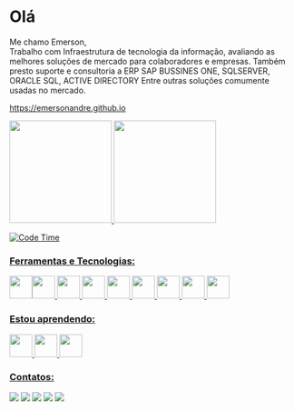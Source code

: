 Olá
================================================    
Me chamo Emerson,<br>
Trabalho com Infraestrutura de tecnologia da informação, avaliando as melhores soluções de mercado para colaboradores e empresas. Também presto suporte e consultoria a ERP SAP BUSSINES ONE, SQLSERVER, ORACLE SQL, ACTIVE DIRECTORY Entre outras soluções comumente usadas no mercado.

https://emersonandre.github.io

<div>
<a href="https://github.com/emersonandre">
<img height="180em" src="https://github-readme-stats.vercel.app/api/top-langs/?username=emersonandre&layout=compact&langs_count=7&theme=dracula"/>
<img height="180em" src="https://github-readme-stats.vercel.app/api?username=emersonandre&show_icons=true&theme=dracula&include_all_commits=true&count_private=true"/>
</div>

![Code Time](https://img.shields.io/endpoint?style=flat&url=https://codetime-api.datreks.com/badge/527?logoColor=white%26project=%26recentMS=0%26showProject=false)

### Ferramentas e Tecnologias:
<img src="https://cdn.jsdelivr.net/gh/devicons/devicon/icons/git/git-original.svg" width="40" height="40"/><img src="https://cdn.jsdelivr.net/gh/devicons/devicon/icons/csharp/csharp-original.svg" width="40" height="40"/>
<img src="https://cdn.jsdelivr.net/gh/devicons/devicon/icons/docker/docker-plain-wordmark.svg" width="40" height="40" />
<img src="https://cdn.jsdelivr.net/gh/devicons/devicon/icons/mysql/mysql-original.svg" width="40" height="40" />
<img src="https://cdn.jsdelivr.net/gh/devicons/devicon/icons/php/php-plain.svg" width="40" height="40" />
<img src="https://cdn.jsdelivr.net/gh/devicons/devicon/icons/python/python-original-wordmark.svg" width="40" height="40" />
<img src="https://cdn.jsdelivr.net/gh/devicons/devicon/icons/microsoftsqlserver/microsoftsqlserver-plain-wordmark.svg" width="40" height="40" />
<img src="https://cdn.jsdelivr.net/gh/devicons/devicon/icons/amazonwebservices/amazonwebservices-plain-wordmark.svg"  width="40" height="40" />
<img src="https://cdn.jsdelivr.net/gh/devicons/devicon/icons/linux/linux-original.svg" width="40" height="40"/>   
          

### Estou aprendendo:
<img src="https://cdn.jsdelivr.net/gh/devicons/devicon/icons/java/java-original.svg" width="40" height="40"/> <img src="https://cdn.jsdelivr.net/gh/devicons/devicon/icons/dotnetcore/dotnetcore-original.svg" width="40" height="40" />
<img src="https://cdn.jsdelivr.net/gh/devicons/devicon/icons/dot-net/dot-net-original-wordmark.svg" width="40" height="40" />
          
          
  
<!-- ![Snake animation](https://github.com/emersonandre/emersonandre/blob/output/github-contribution-grid-snake.svg) -->
  
### Contatos:          
<div>
<a href="#" target="_blank"><img src="https://img.shields.io/badge/YouTube-FF0000?style=for-the-badge&logo=youtube&logoColor=white" target="_blank"></a>
<a href="https://instagram.com/emersonandree" target="_blank"><img src="https://img.shields.io/badge/-Instagram-%23E4405F?style=for-the-badge&logo=instagram&logoColor=white" target="_blank"></a>
<a href="https://www.twitch.tv/misterreme" target="_blank"><img src="https://img.shields.io/badge/Twitch-9146FF?style=for-the-badge&logo=twitch&logoColor=white" target="_blank"></a>
<a href = "mailto:emersonsilvestrin@live.com"><img src="https://img.shields.io/badge/Gmail-D14836?style=for-the-badge&logo=gmail&logoColor=white" target="_blank"></a>
<a href="https://www.linkedin.com/in/emerson-silvestrin-293108160/" target="_blank"><img src="https://img.shields.io/badge/-LinkedIn-%230077B5?style=for-the-badge&logo=linkedin&logoColor=white" target="_blank"></a>   
</div>

